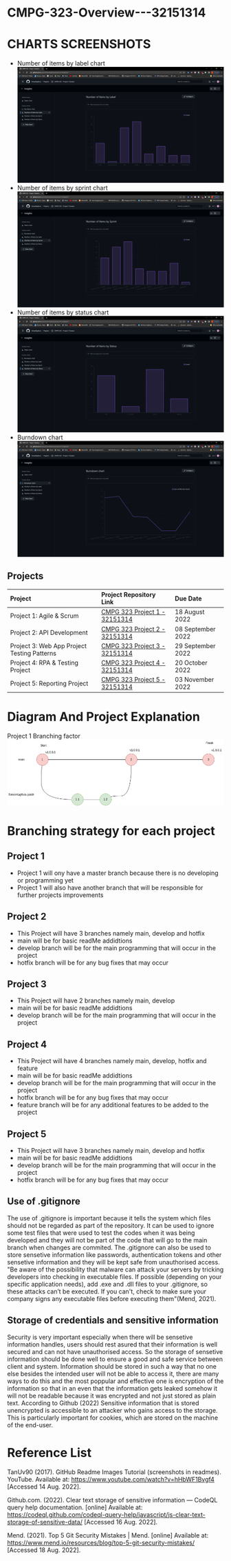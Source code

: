 # CMPG-323-Overview---32151314
# CHARTS SCREENSHOTS
- Number of items by label chart
  ![](1.png)
- Number of items by sprint chart
  ![](2.png)
- Number of items by status chart
  ![](3.png)
- Burndown chart
  ![](4.png)

## Projects
| Project                                     | Project Repository Link                                   | Due Date          |                                 
| :-----                                      | :---                                                      | :----             |
| Project 1: Agile & Scrum                    | <a href="https://github.com/SimonKapfura/CMPG-323-Overview---32151314">CMPG 323 Project 1 - 32151314</a>              | 18 August 2022    |
| Project 2: API Development                  | <a href="https://github.com/SimonKapfura/CMPG-323-Project-2---32151314">CMPG 323 Project 2 - 32151314</a>              | 08 September 2022 |
| Project 3: Web App Project Testing Patterns | <a href="">CMPG 323 Project 3 - 32151314</a>              | 29 September 2022 |
| Project 4: RPA & Testing Project            | <a href="">CMPG 323 Project 4 - 32151314</a>              | 20 October 2022   |
| Project 5: Reporting Project                | <a href="">CMPG 323 Project 5 - 32151314</a>              | 03 November 2022  |

# Diagram And Project Explanation
Project 1 Branching factor
![](something.drawio.png)



# Branching strategy for each project
## Project 1
- Project 1 will ony have a master branch because there is no developing or programming yet
- Project 1 will also have another branch that will be responsible for further projects improvements
## Project 2
- This Project will have 3 branches namely main, develop and hotfix
- main will be for basic readMe addidtions
- develop branch will be for the main programming that will occur in the project
- hotfix branch will be for any bug fixes that may occur

## Project 3
- This Project will have 2 branches namely main, develop
- main will be for basic readMe addidtions
- develop branch will be for the main programming that will occur in the project

## Project 4
- This Project will have 4 branches namely main, develop, hotfix and feature
- main will be for basic readMe addidtions
- develop branch will be for the main programming that will occur in the project
- hotfix branch will be for any bug fixes that may occur
- feature branch will be for any additional features to be added to the project

## Project 5
- This Project will have 3 branches namely main, develop and hotfix
- main will be for basic readMe addidtions
- develop branch will be for the main programming that will occur in the project
- hotfix branch will be for any bug fixes that may occur

## Use of .gitignore
The use of .gitignore is important because it tells the system which files should not be regarded as part of the repository. It can be used to ignore some test files that were used to test the codes when it was being developed and they will not be part of the code that will go to the main branch when changes are commited. The .gitignore can also be used to store sensetive information like passwords, authentication tokens and other sensetive information and they will be kept safe from unauthorised access. "Be aware of the possibility that malware can attack your servers by tricking developers into checking in executable files. If possible (depending on your specific application needs), add .exe and .dll files to your .gitignore, so these attacks can’t be executed. If you can't, check to make sure your company signs any executable files before executing them"(Mend, 2021).

## Storage of credentials and sensitive information
Security is very important especially when there will be sensetive information handles, users should rest asured that their information is well secured and can not have unauthorised access. So the storage of sensetive information should be done well to ensure a good and safe service between client and system. Information should be stored in such a way that no one else besides the intended user will not be able to access it, there are many ways to do this and the most poppular and effective one is encryption of the information so that in an even that the information gets leaked somehow it will not be readable because it was encrypted and not just stored as plain text. According to Github (2022) Sensitive information that is stored unencrypted is accessible to an attacker who gains access to the storage. This is particularly important for cookies, which are stored on the machine of the end-user.

# Reference List
TanUv90 (2017). GitHub Readme Images Tutorial (screenshots in readmes). YouTube. Available at: https://www.youtube.com/watch?v=hHbWF1Bvgf4 [Accessed 14 Aug. 2022].

Github.com. (2022). Clear text storage of sensitive information — CodeQL query help documentation. [online] Available at: https://codeql.github.com/codeql-query-help/javascript/js-clear-text-storage-of-sensitive-data/ [Accessed 16 Aug. 2022].

‌Mend. (2021). Top 5 Git Security Mistakes | Mend. [online] Available at: https://www.mend.io/resources/blog/top-5-git-security-mistakes/ [Accessed 18 Aug. 2022].

‌

‌
